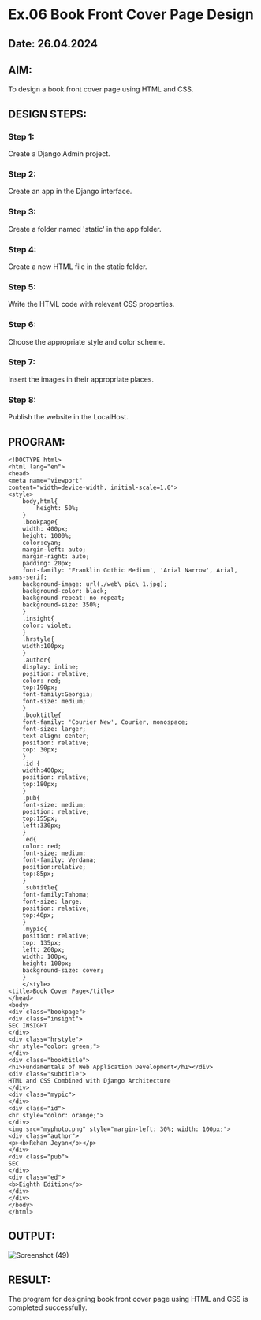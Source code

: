 # Ex.06 Book Front Cover Page Design
## Date: 26.04.2024

## AIM:
To design a book front cover page using HTML and CSS.

## DESIGN STEPS:

### Step 1:
Create a Django Admin project.

### Step 2:
Create an app in the Django interface.

### Step 3:
Create a folder named 'static' in the app folder.

### Step 4:
Create a new HTML file in the static folder.

### Step 5:
Write the HTML code with relevant CSS properties.

### Step 6:
Choose the appropriate style and color scheme.

### Step 7:
Insert the images in their appropriate places.

### Step 8:
Publish the website in the LocalHost.

## PROGRAM:

```
<!DOCTYPE html>
<html lang="en">
<head>
<meta name="viewport"
content="width=device-width, initial-scale=1.0">
<style>
    body,html{
        height: 50%;
    }
    .bookpage{
    width: 400px;
    height: 1000%;
    color:cyan;
    margin-left: auto;
    margin-right: auto;
    padding: 20px;
    font-family: 'Franklin Gothic Medium', 'Arial Narrow', Arial, sans-serif;
    background-image: url(./web\ pic\ 1.jpg);
    background-color: black;
    background-repeat: no-repeat;
    background-size: 350%;
    }
    .insight{
    color: violet;
    }
    .hrstyle{
    width:100px;
    }
    .author{
    display: inline;
    position: relative;
    color: red;
    top:190px;
    font-family:Georgia;
    font-size: medium;
    }
    .booktitle{
    font-family: 'Courier New', Courier, monospace;
    font-size: larger;
    text-align: center;
    position: relative;
    top: 30px;
    }
    .id {
    width:400px;
    position: relative;
    top:180px;
    }
    .pub{
    font-size: medium;
    position: relative;
    top:155px;
    left:330px;
    }
    .ed{
    color: red;
    font-size: medium;
    font-family: Verdana;
    position:relative;
    top:85px;
    }
    .subtitle{
    font-family:Tahoma;
    font-size: large;
    position: relative;
    top:40px;
    }
    .mypic{
    position: relative;
    top: 135px;
    left: 260px;
    width: 100px;
    height: 100px;
    background-size: cover;
    }
    </style>
<title>Book Cover Page</title>
</head>
<body>
<div class="bookpage">
<div class="insight">
SEC INSIGHT
</div>
<div class="hrstyle">
<hr style="color: green;">
</div>
<div class="booktitle">
<h1>Fundamentals of Web Application Development</h1></div>
<div class="subtitle">
HTML and CSS Combined with Django Architecture
</div>
<div class="mypic">
</div>
<div class="id">
<hr style="color: orange;">
</div>
<img src="myphoto.png" style="margin-left: 30%; width: 100px;">
<div class="author">
<p><b>Rehan Jeyan</b></p>
</div>
<div class="pub">
SEC
</div>
<div class="ed">
<b>Eighth Edition</b>
</div>
</div>
</body>
</html>

```

## OUTPUT:

![Screenshot (49)](https://github.com/eswanth2005/cover/assets/164656722/c7a40b19-9c33-4b30-b94f-0d1fefed7763)

## RESULT:
The program for designing book front cover page using HTML and CSS is completed successfully.
